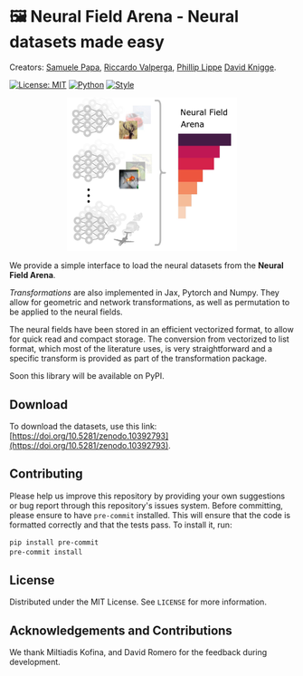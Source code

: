 # 🖼️ **Neural Field Arena** - Neural datasets made easy

Creators: [Samuele Papa](https://samuelepapa.github.io), [Riccardo Valperga](https://twitter.com/RValperga), [Phillip Lippe](https://phlippe.github.io/) [David Knigge](https://twitter.com/davidmknigge).

[![License: MIT](https://img.shields.io/badge/License-MIT-purple)](https://opensource.org/licenses/MIT)
[![Python](https://img.shields.io/badge/python-3.9+-blue.svg)](https://www.python.org/downloads/release/python-390/)
[![Style](https://img.shields.io/badge/code%20style-black-000000)](https://github.com/psf/black)

<p align="center"><img src="assets/neural-field-arena.jpg" width="300" /></p>

We provide a simple interface to load the neural datasets from the **Neural Field Arena**.

*Transformations* are also implemented in Jax, Pytorch and Numpy. They allow for geometric and network transformations, as well as permutation to be applied to the neural fields.

The neural fields have been stored in an efficient vectorized format, to allow for quick read and compact storage. The conversion from vectorized to list format, which most of the literature uses, is very straightforward and a specific transform is provided as part of the transformation package.

Soon this library will be available on PyPI.

## Download

To download the datasets, use this link: [https://doi.org/10.5281/zenodo.10392793](https://doi.org/10.5281/zenodo.10392793).

## Contributing

Please help us improve this repository by providing your own suggestions or bug report through this repository's issues system.
Before committing, please ensure to have `pre-commit` installed. This will ensure that the code is formatted correctly and that the tests pass. To install it, run:

```bash
pip install pre-commit
pre-commit install
```

## License

Distributed under the MIT License. See `LICENSE` for more information.

## Acknowledgements and Contributions

We thank Miltiadis Kofina, and David Romero for the feedback during development.
